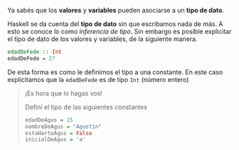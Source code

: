 Ya sabés que los **valores** y **variables** pueden asociarse a un **tipo de dato**.

Haskell se da cuenta del **tipo de dato** sin que escribamos nada de más. A esto se conoce lo como _inferencia de tipo_. 
Sin embargo es posible explicitar el tipo de dato de los valores y variables, de la siguiente manera.

```haskell
edadDeFede :: Int
edadDeFede = 27
```

De esta forma es como le definimos el tipo a una constante. En este caso explicitamos que la `edadDeFede` es de tipo `Int` (número entero)

> ¡Es hora que lo hagas vos!
> 
> Definí el tipo de las siguientes constantes
> 
> ```haskell
> edadDeAgus = 15
> nombreDeAgus = "Agustín"
> estaHartoAgus = False
> inicialDeAgus = 'a'
> ```